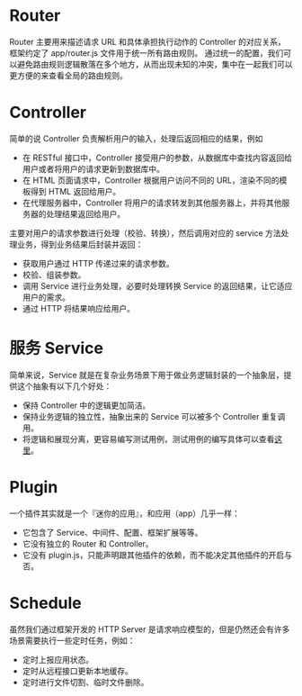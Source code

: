 
# Router
Router 主要用来描述请求 URL 和具体承担执行动作的 Controller 的对应关系， 框架约定了 app/router.js 文件用于统一所有路由规则。
通过统一的配置，我们可以避免路由规则逻辑散落在多个地方，从而出现未知的冲突，集中在一起我们可以更方便的来查看全局的路由规则。

# Controller
简单的说 Controller 负责解析用户的输入，处理后返回相应的结果，例如

* 在 RESTful 接口中，Controller 接受用户的参数，从数据库中查找内容返回给用户或者将用户的请求更新到数据库中。
* 在 HTML 页面请求中，Controller 根据用户访问不同的 URL，渲染不同的模板得到 HTML 返回给用户。
* 在代理服务器中，Controller 将用户的请求转发到其他服务器上，并将其他服务器的处理结果返回给用户。

主要对用户的请求参数进行处理（校验、转换），然后调用对应的 service 方法处理业务，得到业务结果后封装并返回：

* 获取用户通过 HTTP 传递过来的请求参数。
* 校验、组装参数。
* 调用 Service 进行业务处理，必要时处理转换 Service 的返回结果，让它适应用户的需求。
* 通过 HTTP 将结果响应给用户。

# 服务 Service
简单来说，Service 就是在复杂业务场景下用于做业务逻辑封装的一个抽象层，提供这个抽象有以下几个好处：

* 保持 Controller 中的逻辑更加简洁。
* 保持业务逻辑的独立性，抽象出来的 Service 可以被多个 Controller 重复调用。
* 将逻辑和展现分离，更容易编写测试用例，测试用例的编写具体可以查看[这里](https://eggjs.org/zh-cn/core/unittest.html)。

# Plugin
一个插件其实就是一个『迷你的应用』，和应用（app）几乎一样：

* 它包含了 Service、中间件、配置、框架扩展等等。
* 它没有独立的 Router 和 Controller。
* 它没有 plugin.js，只能声明跟其他插件的依赖，而不能决定其他插件的开启与否。

# Schedule
虽然我们通过框架开发的 HTTP Server 是请求响应模型的，但是仍然还会有许多场景需要执行一些定时任务，例如：

* 定时上报应用状态。
* 定时从远程接口更新本地缓存。
* 定时进行文件切割、临时文件删除。